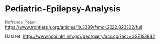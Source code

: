 # Pediatric-Epilepsy-Analysis

Refrence Paper : https://www.frontiersin.org/articles/10.3389/fnmol.2022.823802/full

Dataset: https://www.ncbi.nlm.nih.gov/geo/query/acc.cgi?acc=GSE193842
